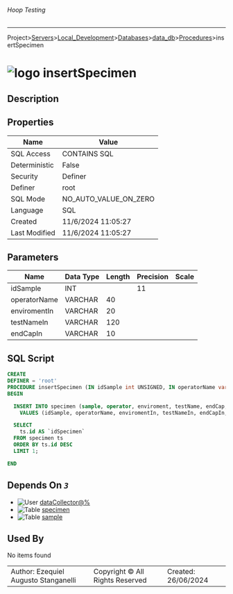 ###### Hoop Testing
___
Project>[Servers](../../../../Servers.md)>[Local_Development](../../../Local_Development.md)>[Databases](../../Databases.md)>[data_db](../data_db.md)>[Procedures](Procedures.md)>insertSpecimen


# ![logo](../../../../../Images/procedure64.svg) insertSpecimen

## <a name="#Description"></a>Description
> 
## <a name="#Properties"></a>Properties
|Name|Value|
|---|---|
|SQL Access|CONTAINS SQL|
|Deterministic|False|
|Security|Definer|
|Definer|root|
|SQL Mode|NO_AUTO_VALUE_ON_ZERO|
|Language|SQL|
|Created|11/6/2024 11:05:27|
|Last Modified|11/6/2024 11:05:27|


## <a name="#Parameters"></a>Parameters
|Name|Data Type|Length|Precision|Scale|
|---|---|---|---|---|
|idSample|INT||11||
|operatorName|VARCHAR|40|||
|enviromentIn|VARCHAR|20|||
|testNameIn|VARCHAR|120|||
|endCapIn|VARCHAR|10|||

## <a name="#SqlScript"></a>SQL Script
```SQL
CREATE
DEFINER = 'root'
PROCEDURE insertSpecimen (IN idSample int UNSIGNED, IN operatorName varchar(40), IN enviromentIn varchar(20), IN testNameIn varchar(120), IN endCapIn varchar(10))
BEGIN

  INSERT INTO specimen (sample, operator, enviroment, testName, endCap, createdAt, updatedAt)
    VALUES (idSample, operatorName, enviromentIn, testNameIn, endCapIn, CURRENT_TIMESTAMP(), CURRENT_TIMESTAMP());

  SELECT
    ts.id AS `idSpecimen`
  FROM specimen ts
  ORDER BY ts.id DESC
  LIMIT 1;

END
```

## <a name="#DependsOn"></a>Depends On _`3`_
- ![User](../../../../../Images/user.svg) [dataCollector@%](../../../Users/dataCollector@%.md)
- ![Table](../../../../../Images/table.svg) [specimen](../Tables/specimen.md)
- ![Table](../../../../../Images/table.svg) [sample](../Tables/sample.md)


## <a name="#UsedBy"></a>Used By
No items found

||||
|---|---|---|
|Author: Ezequiel Augusto Stanganelli|Copyright © All Rights Reserved|Created: 26/06/2024|